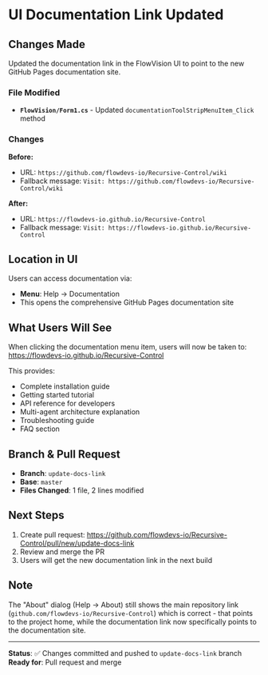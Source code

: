 # UI Documentation Link Updated

## Changes Made

Updated the documentation link in the FlowVision UI to point to the new GitHub Pages documentation site.

### File Modified
- **`FlowVision/Form1.cs`** - Updated `documentationToolStripMenuItem_Click` method

### Changes
**Before:**
- URL: `https://github.com/flowdevs-io/Recursive-Control/wiki`
- Fallback message: `Visit: https://github.com/flowdevs-io/Recursive-Control/wiki`

**After:**
- URL: `https://flowdevs-io.github.io/Recursive-Control`
- Fallback message: `Visit: https://flowdevs-io.github.io/Recursive-Control`

## Location in UI

Users can access documentation via:
- **Menu**: Help → Documentation
- This opens the comprehensive GitHub Pages documentation site

## What Users Will See

When clicking the documentation menu item, users will now be taken to:
https://flowdevs-io.github.io/Recursive-Control

This provides:
- Complete installation guide
- Getting started tutorial
- API reference for developers
- Multi-agent architecture explanation
- Troubleshooting guide
- FAQ section

## Branch & Pull Request

- **Branch**: `update-docs-link`
- **Base**: `master`
- **Files Changed**: 1 file, 2 lines modified

## Next Steps

1. Create pull request: https://github.com/flowdevs-io/Recursive-Control/pull/new/update-docs-link
2. Review and merge the PR
3. Users will get the new documentation link in the next build

## Note

The "About" dialog (Help → About) still shows the main repository link (`github.com/flowdevs-io/Recursive-Control`) which is correct - that points to the project home, while the documentation link now specifically points to the documentation site.

---

**Status**: ✅ Changes committed and pushed to `update-docs-link` branch
**Ready for**: Pull request and merge
